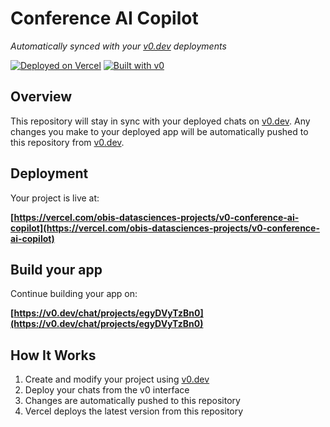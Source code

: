 # Conference AI Copilot

*Automatically synced with your [v0.dev](https://v0.dev) deployments*

[![Deployed on Vercel](https://img.shields.io/badge/Deployed%20on-Vercel-black?style=for-the-badge&logo=vercel)](https://vercel.com/obis-datasciences-projects/v0-conference-ai-copilot)
[![Built with v0](https://img.shields.io/badge/Built%20with-v0.dev-black?style=for-the-badge)](https://v0.dev/chat/projects/egyDVyTzBn0)

## Overview

This repository will stay in sync with your deployed chats on [v0.dev](https://v0.dev).
Any changes you make to your deployed app will be automatically pushed to this repository from [v0.dev](https://v0.dev).

## Deployment

Your project is live at:

**[https://vercel.com/obis-datasciences-projects/v0-conference-ai-copilot](https://vercel.com/obis-datasciences-projects/v0-conference-ai-copilot)**

## Build your app

Continue building your app on:

**[https://v0.dev/chat/projects/egyDVyTzBn0](https://v0.dev/chat/projects/egyDVyTzBn0)**

## How It Works

1. Create and modify your project using [v0.dev](https://v0.dev)
2. Deploy your chats from the v0 interface
3. Changes are automatically pushed to this repository
4. Vercel deploys the latest version from this repository